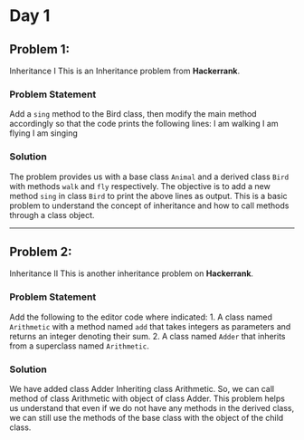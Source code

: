 # Day 1 
## Problem 1:
Inheritance I This is an Inheritance problem from **Hackerrank**. 
### Problem Statement
Add a `sing` method to the Bird class, then modify the main method accordingly so that the code prints the following lines: 
      I am walking 
      I am flying 
      I am singing 
      
### Solution 
The problem provides us with a base class `Animal` and a derived class `Bird` with methods `walk` and `fly` respectively. The objective is to add a new method `sing` in class `Bird` to print the above lines as output. 
This is a basic problem to understand the concept of inheritance and how to call methods through a class object. 

---

## Problem 2:
Inheritance II This is another inheritance problem on **Hackerrank**. 
### Problem Statement
Add the following to the editor code where indicated:
      1. A class named `Arithmetic` with a method named `add` that takes integers as parameters and returns an integer denoting their sum. 
      2. A class named `Adder` that inherits from a superclass named `Arithmetic`. 
    
### Solution 
We have added class Adder Inheriting class Arithmetic. So, we can call method of class Arithmetic with object of class Adder.
This problem helps us understand that even if we do not have any methods in the derived class, we can still use the methods of the base class with the object of the child class.
